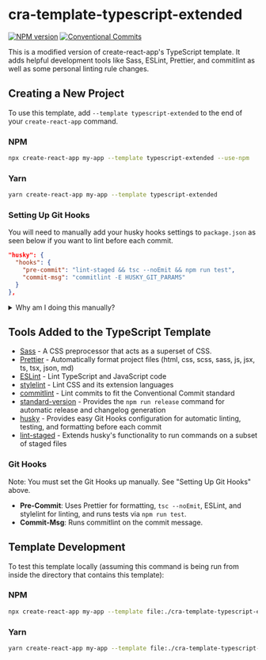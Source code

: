 # cra-template-typescript-extended

[![NPM version](https://img.shields.io/npm/v/cra-template-typescript-extended)](https://www.npmjs.com/package/cra-template-typescript-extended)
[![Conventional Commits](https://img.shields.io/badge/Conventional%20Commits-1.0.0-yellow)](https://conventionalcommits.org)

This is a modified version of create-react-app's TypeScript template. It adds helpful development tools like Sass, ESLint, Prettier, and commitlint as well as some personal linting rule changes.

## Creating a New Project

To use this template, add `--template typescript-extended` to the end of your `create-react-app` command.

### NPM
```sh
npx create-react-app my-app --template typescript-extended --use-npm
```

### Yarn
```sh
yarn create-react-app my-app --template typescript-extended
```

### Setting Up Git Hooks

You will need to manually add your husky hooks settings to `package.json` as seen below if you want to lint before each commit.

```json
"husky": {
  "hooks": {
    "pre-commit": "lint-staged && tsc --noEmit && npm run test",
    "commit-msg": "commitlint -E HUSKY_GIT_PARAMS"
  }
},
```

<details>
  <summary>Why am I doing this manually?</summary>
  Because of the limiting nature of a non-ejected create-react-app project you are forced to have a Git repo initialized for you. This interacts poorly with pre-existing husky and lint-staged configs, and will hang the create-react-app process when creating a new project. There is unfortunately no great way I have found to automatically get around this issue without being hacky.
</details>

## Tools Added to the TypeScript Template

- [Sass](https://sass-lang.com/) - A CSS preprocessor that acts as a superset of CSS.
- [Prettier](https://prettier.io/) - Automatically format project files (html, css, scss, sass, js, jsx, ts, tsx, json, md)
- [ESLint](https://eslint.org/) - Lint TypeScript and JavaScript code
- [stylelint](https://stylelint.io/) - Lint CSS and its extension languages
- [commitlint](https://commitlint.js.org/#/) - Lint commits to fit the Conventional Commit standard
- [standard-version](https://github.com/conventional-changelog/standard-version) - Provides the `npm run release` command for automatic release and changelog generation
- [husky](https://github.com/typicode/husky) - Provides easy Git Hooks configuration for automatic linting, testing, and formatting before each commit
- [lint-staged](https://github.com/okonet/lint-staged) - Extends husky's functionality to run commands on a subset of staged files

### Git Hooks

Note: You must set the Git Hooks up manually. See "Setting Up Git Hooks" above.

- **Pre-Commit**: Uses Prettier for formatting, `tsc --noEmit`, ESLint, and stylelint for linting, and runs tests via `npm run test`.
- **Commit-Msg**: Runs commitlint on the commit message.

## Template Development

To test this template locally (assuming this command is being run from inside the directory that contains this template):

### NPM
```sh
npx create-react-app my-app --template file:./cra-template-typescript-extended --use-npm
```

### Yarn
```sh
yarn create-react-app my-app --template file:./cra-template-typescript-extended
```
